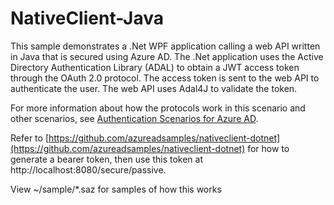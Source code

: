 NativeClient-Java
===================

This sample demonstrates a .Net WPF application calling a web API written in Java that is secured using Azure AD. The .Net application uses the Active Directory Authentication Library (ADAL) to obtain a JWT access token through the OAuth 2.0 protocol. The access token is sent to the web API to authenticate the user. The web API uses Adal4J to validate the token.

For more information about how the protocols work in this scenario and other scenarios, see [Authentication Scenarios for Azure AD](http://go.microsoft.com/fwlink/?LinkId=394414). 

Refer to [https://github.com/azureadsamples/nativeclient-dotnet](https://github.com/azureadsamples/nativeclient-dotnet) for how to generate a bearer token, then use this token at http://localhost:8080/secure/passive.

View ~/sample/*.saz for samples of how this works


